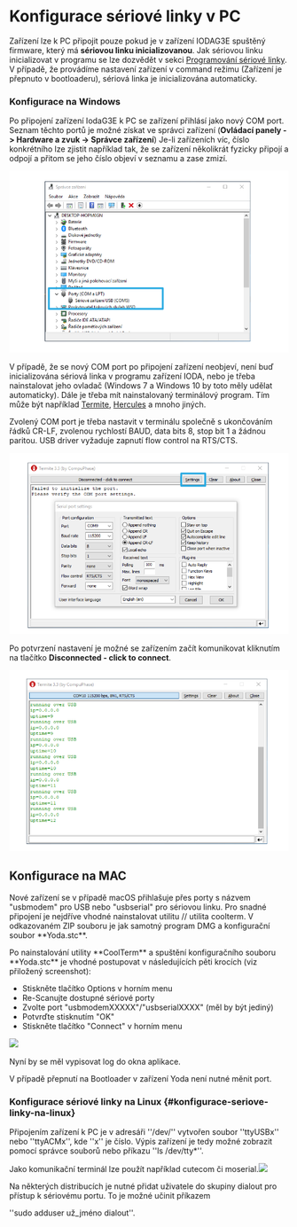 # Konfigurace sériové linky v PC

Zařízení lze k PC připojit pouze pokud je v zařízení IODAG3E spuštěný firmware, který má **sériovou linku inicializovanou**. Jak sériovou linku inicializovat v programu se lze dozvědět v sekci [Programování sériové linky](programovani-seriove-linky.md). V případě, že provádíme nastavení zařízení v command režimu \(Zařízení je přepnuto v bootloaderu\), sériová linka je inicializována automaticky.

### Konfigurace na Windows

Po připojení zařízení IodaG3E k PC se zařízení přihlásí jako nový COM port. Seznam těchto portů je možné získat ve správci zařízení \(**Ovládací panely -&gt; Hardware a zvuk -&gt; Správce zařízení**\) Je-li zařízeních víc, číslo konkrétního lze zjistit například tak, že se zařízení několikrát fyzicky připojí a odpojí a přitom se jeho číslo objeví v seznamu a zase zmizí.

![](../../../.gitbook/assets/device_manager_2%20%281%29.png)

V případě, že se nový COM port po připojení zařízení neobjeví, není buď inicializována sériová linka v programu zařízení IODA, nebo je třeba nainstalovat jeho ovladač \(Windows 7 a Windows 10 by toto měly udělat automaticky\). Dále je třeba mít nainstalovaný terminálový program. Tím může být například [Termite](https://www.compuphase.com/software_termite.htm), [Hercules](http://www.hw-group.com/products/hercules/index_cz.html) a mnoho jiných.

Zvolený COM port je třeba nastavit v terminálu společně s ukončováním řádků CR-LF, zvolenou rychlostí BAUD, data bits 8, stop bit 1 a žádnou paritou. USB driver vyžaduje zapnutí flow control na RTS/CTS.

![](../../../.gitbook/assets/termite_nastaveni_4%20%281%29.png)

Po potvrzení nastavení je možné se zařízením začít komunikovat kliknutím na tlačítko **Disconnected - click to connect**.

![](../../../.gitbook/assets/termite_zpravy.png)

## Konfigurace na MAC

Nové zařízení se v případě macOS přihlašuje přes porty s názvem "usbmodem" pro USB nebo "usbserial" pro sériovou linku. Pro snadné připojení je nejdříve vhodné nainstalovat utilitu // utilita coolterm. V odkazovaném ZIP souboru je jak samotný program DMG a konfigurační soubor \*\*Yoda.stc\*\*.

Po nainstalování utility \*\*CoolTerm\*\* a spuštění konfiguračního souboru \*\*Yoda.stc\*\* je vhodné postupovat v následujících pěti krocích \(viz přiložený screenshot\):

* Stiskněte tlačítko Options v horním menu
* Re-Scanujte dostupné sériové porty
* Zvolte port "usbmodemXXXXX"/"usbserialXXXX" \(měl by být jediný\)
* Potvrďte stisknutím "OK"
* Stiskněte tlačítko "Connect" v horním menu

​![](https://blobscdn.gitbook.com/v0/b/gitbook-28427.appspot.com/o/assets%2F-L9jHroT0UirGp5ehgdL%2F-L9jHscu9GvyhE9FERgj%2F-L9jI5fdFbpfR0tHdpi5%2Fmac_connection.png?generation=1523359451322296&alt=media)

Nyní by se měl vypisovat log do okna aplikace.

V případě přepnutí na Bootloader v zařízení Yoda není nutné měnit port.

### Konfigurace sériové linky na Linux {#konfigurace-seriove-linky-na-linux}

Připojením zařízení k PC je v adresáři ''/dev/'' vytvořen soubor ''ttyUSBx'' nebo ''ttyACMx'', kde ''x'' je číslo. Výpis zařízení je tedy možné zobrazit pomocí správce souborů nebo příkazu ''ls /dev/tty\*''.

Jako komunikační terminál lze použít například cutecom či moserial.​![](https://blobscdn.gitbook.com/v0/b/gitbook-28427.appspot.com/o/assets%2F-L9jHroT0UirGp5ehgdL%2F-L9jHscu9GvyhE9FERgj%2F-L9jI5fpoHSmodp-BGAD%2Fmoserial.png?generation=1523359451319257&alt=media)

Na některých distribucích je nutné přidat uživatele do skupiny dialout pro přístup k sériovému portu. To je možné učinit příkazem

''sudo adduser už\_jméno dialout''.  


